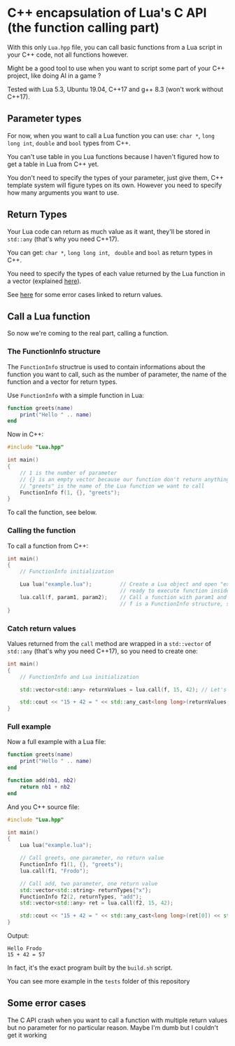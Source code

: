 # C++ encapsulation of Lua's C API (the function calling part)

With this only `Lua.hpp` file, you can call basic functions from a Lua script in your C++ code, not all functions however.

Might be a good tool to use when you want to script some part of your C++ project, like doing AI in a game ?

Tested with Lua 5.3, Ubuntu 19.04, C++17 and g++ 8.3 (won't work without C++17).

## Parameter types

For now, when you want to call a Lua function you can use: `char *`, `long long int`, `double` and `bool` types from C++.

You can't use table in you Lua functions because I haven't figured how to get a table in Lua from C++ yet.

You don't need to specify the types of your parameter, just give them, C++ template system will figure types on its own.
However you need to specify how many arguments you want to use.

## Return Types

Your Lua code can return as much value as it want, they'll be stored in `std::any` (that's why you need C++17).

You can get: `char *`, `long long int`, ` double` and `bool` as return types in C++.

You need to specify the types of each value returned by the Lua function in a vector
(explained [here](https://github.com/matteovol/Lua-in-cpp#the-functioninfo-structure)).

See [here](https://github.com/matteovol/Lua-in-cpp#some-error-cases) for some error cases linked to return values.

## Call a Lua function

So now we're coming to the real part, calling a function.

### The FunctionInfo structure

The `FunctionInfo` structrue is used to contain informations about the function you want to call, such as the number of parameter,
the name of the function and a vector for return types.

Use `FunctionInfo` with a simple function in Lua:
```lua
function greets(name)
    print("Hello " .. name)
end
```

Now in C++:
```cpp
#include "Lua.hpp"

int main()
{
    // 1 is the number of parameter
    // {} is an empty vector because our function don't return anything
    // "greets" is the name of the Lua function we want to call
    FunctionInfo f(1, {}, "greets");
}
```
To call the function, see below.

### Calling the function

To call a function from C++:
```cpp
int main()
{
    // FunctionInfo initialization

    Lua lua("example.lua");         // Create a Lua object and open "example.lua"
                                    // ready to execute function inside it
    lua.call(f, param1, param2);    // Call a function with param1 and param2 passed.
                                    // f is a FunctionInfo structure, see above for details
}
```

### Catch return values

Values returned from the `call` method are wrapped in a `std::vector` of `std::any` (that's why you need C++17),
so you need to create one:
```cpp
int main()
{
    // FunctionInfo and Lua initialization

    std::vector<std::any> returnValues = lua.call(f, 15, 42); // Let's pretend you're calling "add" with 2 parameters

    std::cout << "15 + 42 = " << std::any_cast<long long>(returnValues[0]) << std::endl;
}
```

### Full example

Now a full example with a Lua file:
```lua
function greets(name)
    print("Hello " .. name)
end

function add(nb1, nb2)
    return nb1 + nb2
end
```

And you C++ source file:
```cpp
#include "Lua.hpp"

int main()
{
    Lua lua("example.lua");

    // Call greets, one parameter, no return value
    FunctionInfo f1(1, {}, "greets");
    lua.call(f1, "Frodo");

    // Call add, two parameter, one return value
    std::vector<std::string> returnTypes{"x"};
    FunctionInfo f2(2, returnTypes, "add");
    std::vector<std::any> ret = lua.call(f2, 15, 42);

    std::cout << "15 + 42 = " << std::any_cast<long long>(ret[0]) << std::endl;
}
```

Output:
```
Hello Frodo
15 + 42 = 57
```

In fact, it's the exact program built by the `build.sh` script.

You can see more example in the `tests` folder of this repository

## Some error cases

The C API crash when you want to call a function with multiple return values but
no parameter for no particular reason. Maybe I'm dumb but I couldn't get it working
